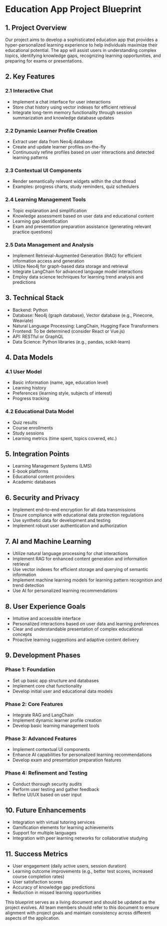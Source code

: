 # Education App Project Blueprint

## 1. Project Overview

Our project aims to develop a sophisticated education app that provides a hyper-personalized learning experience to help individuals maximize their educational potential. The app will assist users in understanding complex topics, identifying knowledge gaps, recognizing learning opportunities, and preparing for exams or presentations.

## 2. Key Features

### 2.1 Interactive Chat

- Implement a chat interface for user interactions
- Store chat history using vector indexes for efficient retrieval
- Integrate long-term memory functionality through session summarization and knowledge database updates

### 2.2 Dynamic Learner Profile Creation

- Extract user data from Neo4j database
- Create and update learner profiles on-the-fly
- Continuously refine profiles based on user interactions and detected learning patterns

### 2.3 Contextual UI Components

- Render semantically relevant widgets within the chat thread
- Examples: progress charts, study reminders, quiz schedulers

### 2.4 Learning Management Tools

- Topic explanation and simplification
- Knowledge assessment based on user data and educational content
- Learning gap identification
- Exam and presentation preparation assistance (generating relevant practice questions)

### 2.5 Data Management and Analysis

- Implement Retrieval-Augmented Generation (RAG) for efficient information access and generation
- Utilize Neo4j for graph-based data storage and retrieval
- Integrate LangChain for advanced language model interactions
- Employ data science techniques for learning trend analysis and predictions

## 3. Technical Stack

- Backend: Python
- Database: Neo4j (graph database), Vector database (e.g., Pinecone, Weaviate)
- Natural Language Processing: LangChain, Hugging Face Transformers
- Frontend: To be determined (consider React or Vue.js)
- API: RESTful or GraphQL
- Data Science: Python libraries (e.g., pandas, scikit-learn)

## 4. Data Models

### 4.1 User Model

- Basic information (name, age, education level)
- Learning history
- Preferences (learning style, subjects of interest)
- Progress tracking

### 4.2 Educational Data Model

- Quiz results
- Course enrollments
- Study sessions
- Learning metrics (time spent, topics covered, etc.)

## 5. Integration Points

- Learning Management Systems (LMS)
- E-book platforms
- Educational content providers
- Academic databases

## 6. Security and Privacy

- Implement end-to-end encryption for all data transmissions
- Ensure compliance with educational data protection regulations
- Use synthetic data for development and testing
- Implement robust user authentication and authorization

## 7. AI and Machine Learning

- Utilize natural language processing for chat interactions
- Implement RAG for enhanced content generation and information retrieval
- Use vector indexes for efficient storage and querying of semantic information
- Implement machine learning models for learning pattern recognition and trend detection
- Use AI for personalized learning recommendations

## 8. User Experience Goals

- Intuitive and accessible interface
- Personalized interactions based on user data and learning preferences
- Clear and understandable presentation of complex educational concepts
- Proactive learning suggestions and adaptive content delivery

## 9. Development Phases

### Phase 1: Foundation

- Set up basic app structure and databases
- Implement core chat functionality
- Develop initial user and educational data models

### Phase 2: Core Features

- Integrate RAG and LangChain
- Implement dynamic learner profile creation
- Develop basic learning management tools

### Phase 3: Advanced Features

- Implement contextual UI components
- Enhance AI capabilities for personalized learning recommendations
- Develop exam and presentation preparation features

### Phase 4: Refinement and Testing

- Conduct thorough security audits
- Perform user testing and gather feedback
- Refine UI/UX based on user input

## 10. Future Enhancements

- Integration with virtual tutoring services
- Gamification elements for learning achievements
- Support for multiple languages
- Integration with peer learning networks for collaborative studying

## 11. Success Metrics

- User engagement (daily active users, session duration)
- Learning outcome improvements (e.g., better test scores, increased course completion rates)
- User satisfaction scores
- Accuracy of knowledge gap predictions
- Reduction in missed learning opportunities

This blueprint serves as a living document and should be updated as the project evolves. All team members should refer to this document to ensure alignment with project goals and maintain consistency across different aspects of the application.
